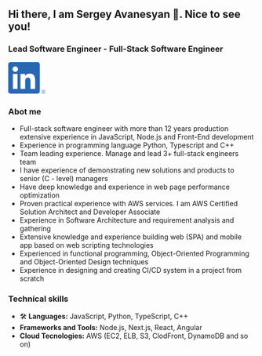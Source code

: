 ## Hi there, I am Sergey Avanesyan 👋. Nice to see you!

### Lead Software Engineer - Full-Stack Software Engineer

<a href="https://www.linkedin.com/in/sergey-avanesyan-24b61059/" target="_blank">
  <img src="./images/LI-In-Bug.png" width="76" height="65" alt="LinkedIn"/>
</a>

### Abot me
- Full-stack software engineer with more than 12 years production extensive experience in JavaScript, Node.js and Front-End development
- Experience in programming language Python, Typescript and C++
- Team leading experience. Manage and lead 3+ full-stack engineers team
- I have experience of demonstrating new solutions and products to senior (C - level) managers
- Have deep knowledge and experience in web page performance optimization
- Proven practical experience with AWS services. I am AWS Certified Solution Architect and Developer Associate
- Experience in Software Architecture and requirement analysis and gathering
- Extensive knowledge and experience building web (SPA) and mobile app based on web scripting technologies
- Experienced in functional programming, Object-Oriented Programming and Object-Oriented Design techniques
- Experience in designing and creating CI/CD system in a project from scratch



### Technical skills
- 🛠 **Languages:** JavaScript, Python, TypeScript, C++
- **Frameworks and Tools:** Node.js, Next.js, React, Angular
- **Cloud Tecnologies:** AWS (EC2, ELB, S3, ClodFront, DynamoDB and so on)
<!--
**sergey884/sergey884** is a ✨ _special_ ✨ repository because its `README.md` (this file) appears on your GitHub profile.

Here are some ideas to get you started:

- 🔭 I’m currently working on ...
- 🌱 I’m currently learning ...
- 👯 I’m looking to collaborate on ...
- 🤔 I’m looking for help with ...
- 💬 Ask me about ...
- 📫 How to reach me: ...
- 😄 Pronouns: ...
- ⚡ Fun fact: ...
-->
